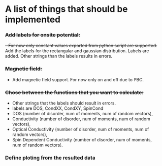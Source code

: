 # A list of things that should be implemented

### ~~Add labels for onsite potential:~~
 ~~- For now only constant values exported from python script are supported.
 Add the labels for the rectangular and gaussian distribution.~~
 Labels are added. Other strings than the labels results in errors.

### ~~Magnetic field:~~
 - Add magnetic field support. For now only on and off due to PBC.

### ~~Chose between the functions that you want to calculate:~~
 - Other strings that the labels should result in errors.   
 - labels are DOS, CondXX, CondXY, SpinCond
 - DOS (number of disorder, num of moments, num of random vectors),
 - Conductivity (number of disorder, num of moments, num of random vectors),
 - Optical Conductivity (number of disorder, num of moments, num of random vectors),
 - Spin Dependent Conductivity (number of disorder, num of moments, num of random vectors).

### Define ploting from the resulted data